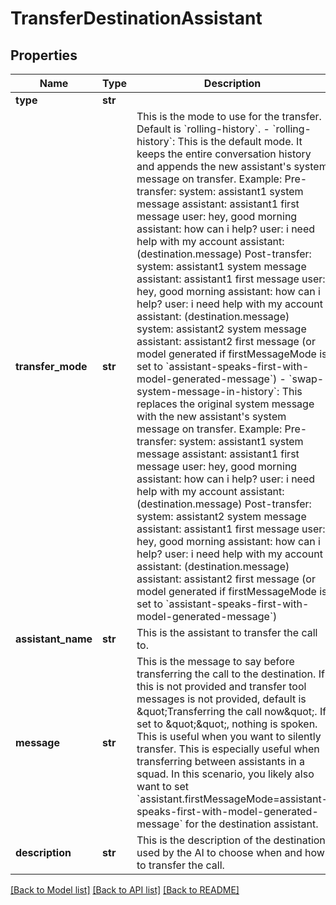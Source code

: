 # TransferDestinationAssistant

## Properties
Name | Type | Description | Notes
------------ | ------------- | ------------- | -------------
**type** | **str** |  | 
**transfer_mode** | **str** | This is the mode to use for the transfer. Default is &#x60;rolling-history&#x60;.  - &#x60;rolling-history&#x60;: This is the default mode. It keeps the entire conversation history and appends the new assistant&#x27;s system message on transfer.    Example:    Pre-transfer:     system: assistant1 system message     assistant: assistant1 first message     user: hey, good morning     assistant: how can i help?     user: i need help with my account     assistant: (destination.message)    Post-transfer:     system: assistant1 system message     assistant: assistant1 first message     user: hey, good morning     assistant: how can i help?     user: i need help with my account     assistant: (destination.message)     system: assistant2 system message     assistant: assistant2 first message (or model generated if firstMessageMode is set to &#x60;assistant-speaks-first-with-model-generated-message&#x60;)  - &#x60;swap-system-message-in-history&#x60;: This replaces the original system message with the new assistant&#x27;s system message on transfer.    Example:    Pre-transfer:     system: assistant1 system message     assistant: assistant1 first message     user: hey, good morning     assistant: how can i help?     user: i need help with my account     assistant: (destination.message)    Post-transfer:     system: assistant2 system message     assistant: assistant1 first message     user: hey, good morning     assistant: how can i help?     user: i need help with my account     assistant: (destination.message)     assistant: assistant2 first message (or model generated if firstMessageMode is set to &#x60;assistant-speaks-first-with-model-generated-message&#x60;) | [optional] 
**assistant_name** | **str** | This is the assistant to transfer the call to. | 
**message** | **str** | This is the message to say before transferring the call to the destination.  If this is not provided and transfer tool messages is not provided, default is \&quot;Transferring the call now\&quot;.  If set to \&quot;\&quot;, nothing is spoken. This is useful when you want to silently transfer. This is especially useful when transferring between assistants in a squad. In this scenario, you likely also want to set &#x60;assistant.firstMessageMode&#x3D;assistant-speaks-first-with-model-generated-message&#x60; for the destination assistant. | [optional] 
**description** | **str** | This is the description of the destination, used by the AI to choose when and how to transfer the call. | [optional] 

[[Back to Model list]](../README.md#documentation-for-models) [[Back to API list]](../README.md#documentation-for-api-endpoints) [[Back to README]](../README.md)

